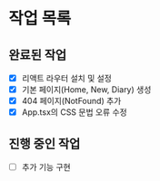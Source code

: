 # 작업 목록

## 완료된 작업
- [x] 리액트 라우터 설치 및 설정
- [x] 기본 페이지(Home, New, Diary) 생성
- [x] 404 페이지(NotFound) 추가
- [x] App.tsx의 CSS 문법 오류 수정

## 진행 중인 작업
- [ ] 추가 기능 구현

